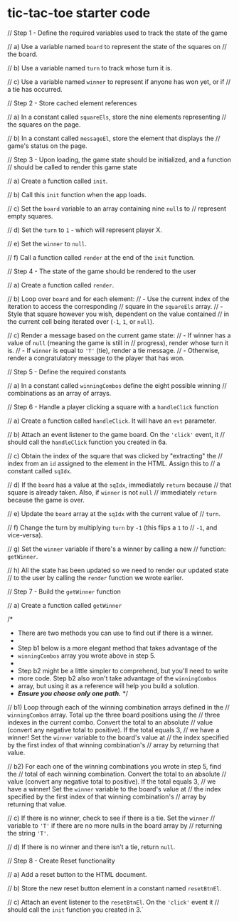 # tic-tac-toe starter code
// Step 1 - Define the required variables used to track the state of the game

  // a) Use a variable named `board` to represent the state of the squares on
  //    the board.

  // b) Use a variable named `turn` to track whose turn it is.

  // c) Use a variable named `winner` to represent if anyone has won yet, or if 
  //    a tie has occurred.

// Step 2 - Store cached element references

  // a) In a constant called `squareEls`, store the nine elements representing 
  //    the squares on the page.

  // b) In a constant called `messageEl`, store the element that displays the 
  //    game's status on the page.


// Step 3 - Upon loading, the game state should be initialized, and a function 
//          should be called to render this game state

  // a) Create a function called `init`.

  // b) Call this `init` function when the app loads.

  // c) Set the `board` variable to an array containing nine `null`s to 
  //    represent empty squares.

  // d) Set the `turn` to `1` - which will represent player X.

  // e) Set the `winner` to `null`.

  // f) Call a function called `render` at the end of the `init` function.

// Step 4 - The state of the game should be rendered to the user

  // a) Create a function called `render`.

  // b) Loop over `board` and for each element:
  //    - Use the current index of the iteration to access the corresponding 
  //      square in the `squareEls` array.
  //    - Style that square however you wish, dependent on the value contained 
  //      in the current cell being iterated over (`-1`, `1`, or `null`).

  // c) Render a message based on the current game state:
  //    - If winner has a value of `null` (meaning the game is still in
  //      progress), render whose turn it is.
  //    - If `winner` is equal to `'T'` (tie), render a tie message.
  //    - Otherwise, render a congratulatory message to the player that has won.
    

// Step 5 - Define the required constants

  // a) In a constant called `winningCombos` define the eight possible winning 
  //    combinations as an array of arrays.

// Step 6 - Handle a player clicking a square with a `handleClick` function

  // a) Create a function called `handleClick`. It will have an `evt` parameter.

  // b) Attach an event listener to the game board. On the `'click'` event, it 
  //    should call the `handleClick` function you created in 6a.

  // c) Obtain the index of the square that was clicked by "extracting" the 
  //    index from an `id` assigned to the element in the HTML. Assign this to 
  //    a constant called `sqIdx`.

  // d) If the `board` has a value at the `sqIdx`, immediately `return` because 
  //    that square is already taken. Also, if `winner` is not `null`
  //    immediately `return` because the game is over.

  // e) Update the `board` array at the `sqIdx` with the current value of
  //    `turn`.

  // f) Change the turn by multiplying `turn` by `-1` (this flips a `1` to
  //    `-1`, and vice-versa).

  // g) Set the `winner` variable if there's a winner by calling a new 
  //    function: `getWinner`.

  // h) All the state has been updated so we need to render our updated state 
  //    to the user by calling the `render` function we wrote earlier.

// Step 7 - Build the `getWinner` function

  // a) Create a function called `getWinner`

  /* 
   * There are two methods you can use to find out if there is a winner.
   *
   * Step b1 below is a more elegant method that takes advantage of the
   * `winningCombos` array you wrote above in step 5. 
   *
   * Step b2 might be a little simpler to comprehend, but you'll need to write  
   * more code. Step b2 also won't take advantage of the `winningCombos`
   * array, but using it as a reference will help you build a solution.
   * ***Ensure you choose only one path.***
   */

  // b1) Loop through each of the winning combination arrays defined in the 
  //     `winningCombos` array. Total up the three board positions using the 
  //     three indexes in the current combo. Convert the total to an absolute 
  //     value (convert any negative total to positive). If the total equals 3, 
  //     we have a winner! Set the `winner` variable to the board's value at
  //     the index specified by the first index of that winning combination's
  //     array by returning that value.

  // b2) For each one of the winning combinations you wrote in step 5, find the
  //     total of each winning combination. Convert the total to an absolute 
  //     value (convert any negative total to positive). If the total equals 3, 
  //     we have a winner! Set the `winner` variable to the board's value at 
  //     the index specified by the first index of that winning combination's 
  //     array by returning that value.

  // c) If there is no winner, check to see if there is a tie. Set the `winner` 
  //    variable to `'T'` if there are no more nulls in the board array by 
  //    returning the string `'T'`.

  // d) If there is no winner and there isn’t a tie, return `null`.

// Step 8 - Create Reset functionality

  // a) Add a reset button to the HTML document.

  // b) Store the new reset button element in a constant named `resetBtnEl`.

  // c) Attach an event listener to the `resetBtnEl`. On the `'click'` event it 
  //    should call the `init` function you created in 3.`